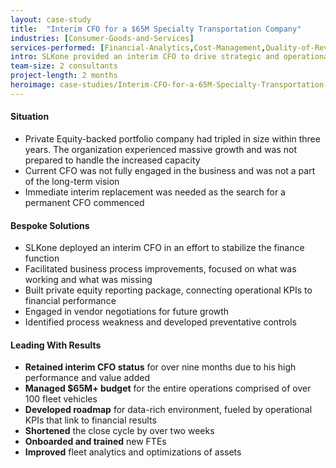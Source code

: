 ```yaml
---
layout: case-study
title:  "Interim CFO for a $65M Specialty Transportation Company"
industries: [Consumer-Goods-and-Services]
services-performed: [Financial-Analytics,Cost-Management,Quality-of-Revenue]
intro: SLKone provided an interim CFO to drive strategic and operational execution and help define metrics that will support the operations of the business and drive bottom line profitability.
team-size: 2 consultants
project-length: 2 months
heroimage: case-studies/Interim-CFO-for-a-65M-Specialty-Transportation-Company.jpg
---
```


#### Situation
- Private Equity-backed portfolio company had tripled in size within three years.  The organization experienced massive growth and was not prepared to handle the increased capacity
- Current CFO was not fully engaged in the business and was not a part of the long-term vision
- Immediate interim replacement was needed as the search for a permanent CFO commenced

#### Bespoke Solutions
- SLKone deployed an interim CFO in an effort to stabilize the finance function
- Facilitated business process improvements, focused on what was working and what was missing
- Built private equity reporting package, connecting operational KPIs to financial performance
- Engaged in vendor negotiations for future growth
- Identified process weakness and developed preventative controls

#### Leading With Results
- **Retained interim CFO status** for over nine months due to his high performance and value added
- **Managed $65M+ budget** for the entire operations comprised of over 100 fleet vehicles
- **Developed roadmap** for data-rich environment, fueled by operational KPIs that link to financial results
- **Shortened** the close cycle by over two weeks
- **Onboarded and trained** new FTEs
- **Improved** fleet analytics and optimizations of assets
